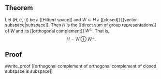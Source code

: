 ## Theorem
Let $(H, \langle\cdot,\cdot\rangle)$ be a [[Hilbert space]] and $W \subset H$ a [[closed]] [[vector subspace|subspace]]. Then $H$ is the [[direct sum of group representations]] of $W$ and its [[orthogonal complement]] $W^\perp$. That is, $$H = W \oplus W^\perp.$$
## Proof
#write_proof [[orthogonal complement of orthogonal complement of closed subspace is subspace]] 